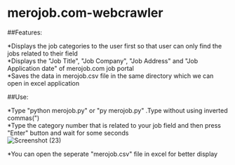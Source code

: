 # merojob.com-webcrawler

##Features:

*Displays the job categories to the user first so that user can only find the jobs related to their field\
*Displays the "Job Title", "Job Company", "Job Address" and "Job Application date" of merojob.com job portal\
*Saves the data in merojob.csv file in the same directory which we can open  in excel application

##Use:

*Type "python merojob.py" or "py merojob.py" .Type without using inverted commas(")\
*Type the category number that is related to your job field and then press "Enter" button and wait for some seconds\
![Screenshot (23)](https://user-images.githubusercontent.com/17209145/103299185-136b2880-4a24-11eb-8309-e651b0d32f94.png)

*You can open the seperate "merojob.csv" file in excel for better display
